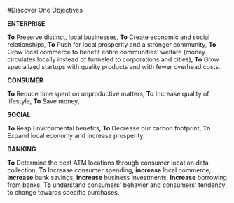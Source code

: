 #Discover One Objectives
<p> <b>ENTERPRISE</b></p>
<p><b>To</b> Preserve distinct, local businesses, 
<b>To</b> Create economic and social relationships, 
<b>To</b> Push for local prosperity and a stronger community, 
<b>To</b> Grow local commerce to benefit entire communities' welfare (money circulates locally instead of funneled to corporations and cities), 
<b>To</b> Grow specialized startups with quality products and with fewer overhead costs.
</p>
<p><b>CONSUMER</b></p>
<p><b>To</b> Reduce time spent on unproductive matters,
<b>To</b> Increase quality of lifestyle,
<b>To</b> Save money,
</p>
<p><b>SOCIAL</b></p>
<p><b>To</b> Reap Environmental benefits,
<b>To</b> Decrease our carbon footprint, 
<b>To</b> Expand local economy and increase prosperity.
</p>
<p><b>BANKING</b></p>
<p><b>To</b> Determine the best ATM locations through consumer location data collection,
<b>To</b> Increase consumer spending, <b>increase</b> local commerce, <b>increase</b> bank savings, <b>increase</b> business investments, <b>increase</b> borrowing from banks,
<b>To</b> understand consumers' behavior and consumers' tendency to change towards specific purchases.
</p>
